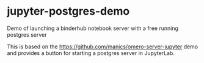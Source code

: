 # jupyter-postgres-demo
Demo of launching a binderhub notebook server with a free running postgres server

This is based on the https://github.com/manics/omero-server-jupyter demo and provides a button for starting a postgres server in JupyterLab.
